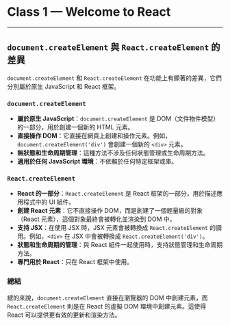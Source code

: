 # Class 1 — Welcome to React
- - -
## `document.createElement` 與 `React.createElement` 的差異

`document.createElement` 和 `React.createElement` 在功能上有顯著的差異，它們分別屬於原生 JavaScript 和 React 框架。

### `document.createElement`

- **屬於原生 JavaScript**：`document.createElement` 是 DOM（文件物件模型）的一部分，用於創建一個新的 HTML 元素。
- **直接操作 DOM**：它直接在網頁上創建和操作元素。例如，`document.createElement('div')` 會創建一個新的 `<div>` 元素。
- **無狀態和生命周期管理**：這種方法不涉及任何狀態管理或生命周期方法。
- **適用於任何 JavaScript 環境**：不依賴於任何特定框架或庫。

### `React.createElement`

- **React 的一部分**：`React.createElement` 是 React 框架的一部分，用於描述應用程式中的 UI 組件。
- **創建 React 元素**：它不直接操作 DOM，而是創建了一個輕量級的對象（React 元素），這個對象最終會被轉化並渲染到 DOM 中。
- **支持 JSX**：在使用 JSX 時，JSX 元素會被轉換成 `React.createElement` 的調用。例如，`<div>` 在 JSX 中會被轉換成 `React.createElement('div')`。
- **狀態和生命周期的管理**：與 React 組件一起使用時，支持狀態管理和生命周期方法。
- **專門用於 React**：只在 React 框架中使用。

### 總結

總的來說，`document.createElement` 直接在瀏覽器的 DOM 中創建元素，而 `React.createElement` 則是在 React 的虛擬 DOM 環境中創建元素。這使得 React 可以提供更有效的更新和渲染方法。
